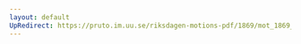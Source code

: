 ```yaml
---
layout: default
UpRedirect: https://pruto.im.uu.se/riksdagen-motions-pdf/1869/mot_1869__ak__40/mot_1869__ak__40-002.pdf
---
```

